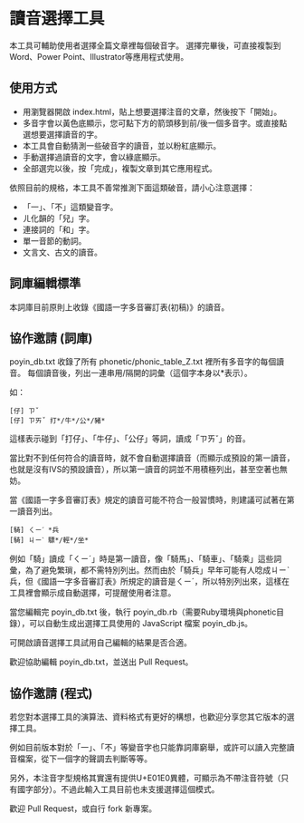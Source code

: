 # 讀音選擇工具

本工具可輔助使用者選擇全篇文章裡每個破音字。
選擇完畢後，可直接複製到Word、Power Point、Illustrator等應用程式使用。

## 使用方式

* 用瀏覽器開啟 index.html，貼上想要選擇注音的文章，然後按下「開始」。
* 多音字會以黃色底顯示，您可點下方的箭頭移到前/後一個多音字。或直接點選想要選擇讀音的字。
* 本工具會自動猜測一些破音字的讀音，並以粉紅底顯示。
* 手動選擇過讀音的文字，會以綠底顯示。
* 全部選完以後，按「完成」，複製文章到其它應用程式。

依照目前的規格，本工具不善常推測下面這類破音，請小心注意選擇：

* 「一」、「不」這類變音字。
* ㄦ化韻的「兒」字。
* 連接詞的「和」字。
* 單一音節的動詞。
* 文言文、古文的讀音。

## 詞庫編輯標準

本詞庫目前原則上收錄《國語一字多音審訂表(初稿)》的讀音。

## 協作邀請 (詞庫)

poyin_db.txt 收錄了所有 phonetic/phonic_table_Z.txt 裡所有多音字的每個讀音。
每個讀音後，列出一連串用/隔開的詞彙（這個字本身以*表示）。

如：

	[仔] ㄗˇ
	[仔] ㄗㄞˇ	打*/牛*/公*/豬*

這樣表示碰到「打仔」、「牛仔」、「公仔」等詞，讀成「ㄗㄞˇ」的音。

當比對不到任何符合的讀音時，就不會自動選擇讀音（而顯示成預設的第一讀音，也就是沒有IVS的預設讀音），所以第一讀音的詞並不用積極列出，甚至空著也無妨。


當《國語一字多音審訂表》規定的讀音可能不符合一般習慣時，則建議可試著在第一讀音列出。

	[騎] ㄑㄧˊ	*兵
	[騎] ㄐㄧˋ	驃*/輕*/坐*

例如「騎」讀成「ㄑㄧˊ」時是第一讀音，像「騎馬」、「騎車」、「騎乘」這些詞彙，為了避免繁瑣，都不需特別列出。然而由於「騎兵」早年可能有人唸成ㄐㄧˋ兵，但《國語一字多音審訂表》所規定的讀音是ㄑㄧˊ，所以特別列出來，這樣在工具裡會顯示成自動選擇，可提醒使用者注意。


當您編輯完 poyin_db.txt 後，執行 poyin_db.rb（需要Ruby環境與phonetic目錄），可以自動生成出選擇工具使用的 JavaScript 檔案 poyin_db.js。

可開啟讀音選擇工具試用自己編輯的結果是否合適。

歡迎協助編輯 poyin_db.txt，並送出 Pull Request。

## 協作邀請 (程式)

若您對本選擇工具的演算法、資料格式有更好的構想，也歡迎分享您其它版本的選擇工具。

例如目前版本對於「一」、「不」等變音字也只能靠詞庫窮舉，或許可以讀入完整讀音檔案，從下一個字的聲調去判斷等等。

另外，本注音字型規格其實還有提供U+E01E0異體，可顯示為不帶注音符號（只有國字部分）。不過此輸入工具目前也未支援選擇這個模式。


歡迎 Pull Request，或自行 fork 新專案。

